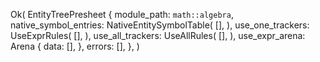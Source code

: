 Ok(
    EntityTreePresheet {
        module_path: `math::algebra`,
        native_symbol_entries: NativeEntitySymbolTable(
            [],
        ),
        use_one_trackers: UseExprRules(
            [],
        ),
        use_all_trackers: UseAllRules(
            [],
        ),
        use_expr_arena: Arena {
            data: [],
        },
        errors: [],
    },
)